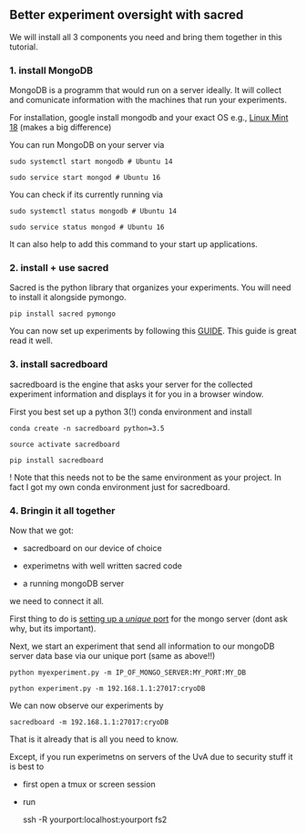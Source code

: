 
## Better experiment oversight with sacred

We will install all 3 components you need and bring them together in this tutorial.

### 1. install MongoDB

MongoDB is a programm that would run on a server ideally. It will collect and comunicate information with the machines that run your experiments.

For installation, google install mongodb and your exact OS e.g., [Linux Mint 18](http://linuxforever.info/2017/04/13/how-to-install-mongodb-3-4-in-linux-mint-18-ubuntu-16-04/) (makes a big difference)

You can run MongoDB on your server via 

	sudo systemctl start mongodb # Ubuntu 14 
		
	sudo service start mongod # Ubuntu 16 

You can check if its currently running via

	sudo systemctl status mongodb # Ubuntu 14 
	
	sudo service status mongod # Ubuntu 16

It can also help to add this command to your start up applications.


### 2. install + use sacred

Sacred is the python library that organizes your experiments. You will need to install it alongside pymongo.

	pip install sacred pymongo

You can now set up experiments by following this [GUIDE](http://sacred.readthedocs.io/en/latest/quickstart.html). This guide is great read it well.


### 3. install sacredboard

sacredboard is the engine that asks your server for the collected experiment information and displays it for you in a browser window.

First you best set up a python 3(!) conda environment and install

	conda create -n sacredboard python=3.5
	
	source activate sacredboard
	
	pip install sacredboard

! Note that this needs not to be the same environment as your project. In fact I got my own conda environment just for sacredboard.


### 4. Bringin it all together


Now that we got:

* sacredboard on our device of choice

* experimetns with well written sacred code

* a running mongoDB server

we need to connect it all.


First thing to do is [setting up a *unique* port](https://medium.com/mongoaudit/how-to-change-mongodb-default-listening-port-27017-92e35f65670e) for the mongo server (dont ask why, but its important).


Next, we start an experiment that send all information to our mongoDB server data base via our unique port (same as above!!)


	python myexperiment.py -m IP_OF_MONGO_SERVER:MY_PORT:MY_DB

	python experiment.py -m 192.168.1.1:27017:cryoDB



We can now observe our experiments by 


	sacredboard -m 192.168.1.1:27017:cryoDB



That is it already that is all you need to know.


Except, if you run experimetns on servers of the UvA due to security stuff it is best to


* first open a tmux or screen session

* run 

	ssh -R yourport:localhost:yourport fs2






